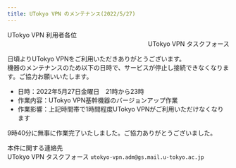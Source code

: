 ```yaml
---
title: UTokyo VPN のメンテナンス(2022/5/27)
---
```


<div>UTokyo VPN 利用者各位</div>
<div style="text-align: right;">UTokyo VPN タスクフォース</div>

日頃よりUTokyo VPNをご利用いただきありがとうございます。<br>
機器のメンテナンスのため以下の日時で、サービスが停止し接続できなくなります。ご協力お願いいたします。

- 日時：2022年5月27日金曜日　21時から23時
- 作業内容：UTokyo VPN基幹機器のバージョンアップ作業
- 作業影響：上記時間帯で1時間程度UTokyo VPNがご利用いただけなくなります

9時40分に無事に作業完了いたしました。ご協力ありがとうございました。

本件に関する連絡先<br>
UTokyo VPN タスクフォース `utokyo-vpn.adm@gs.mail.u-tokyo.ac.jp`
